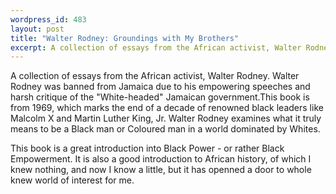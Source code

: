 ```yaml
--- 
wordpress_id: 483
layout: post
title: "Walter Rodney: Groundings with My Brothers"
excerpt: A collection of essays from the African activist, Walter Rodney.  Walter Rodney was banned from Jamaica due to his empowering speeches and harsh critique of the &quot;White-headed&quot; Jamaican government.
---
```

A collection of essays from the African activist, Walter Rodney.  Walter Rodney was banned from Jamaica due to his empowering speeches and harsh critique of the &quot;White-headed&quot; Jamaican government.<!--more-->This book is from 1969, which marks the end of a decade of renowned black leaders like Malcolm X and Martin Luther King, Jr.  Walter Rodney examines what it truly means to be a Black man or Coloured man in a world dominated by Whites.

This book is a great introduction into Black Power - or rather Black Empowerment.  It is also a good introduction to African history, of which I knew nothing, and now I know a little, but it has openned a door to whole knew world of interest for me.
